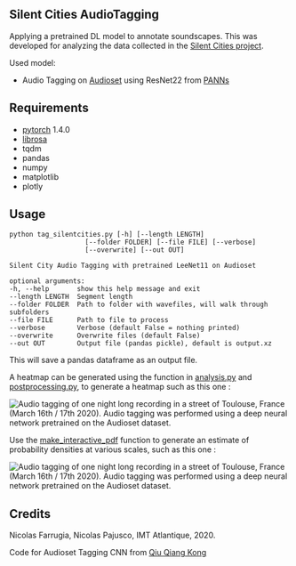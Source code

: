 Silent Cities AudioTagging
--

Applying a pretrained DL model to annotate soundscapes. 
This was developed for analyzing the data collected in the [Silent Cities project](https://osf.io/h285u/).

Used model: 
- Audio Tagging on [Audioset](https://research.google.com/audioset/) using ResNet22 from [PANNs](https://github.com/qiuqiangkong/audioset_tagging_cnn)

Requirements
--
- [pytorch](https://pytorch.org/) 1.4.0
- [librosa](https://librosa.github.io/librosa/)
- tqdm
- pandas
- numpy
- matplotlib
- plotly

Usage
--
    python tag_silentcities.py [-h] [--length LENGTH] 
                       [--folder FOLDER] [--file FILE] [--verbose]
                       [--overwrite] [--out OUT]

    Silent City Audio Tagging with pretrained LeeNet11 on Audioset

    optional arguments:
    -h, --help       show this help message and exit
    --length LENGTH  Segment length
    --folder FOLDER  Path to folder with wavefiles, will walk through subfolders
    --file FILE      Path to file to process
    --verbose        Verbose (default False = nothing printed)
    --overwrite      Overwrite files (default False)
    --out OUT        Output file (pandas pickle), default is output.xz

This will save a pandas dataframe as an output file.

A heatmap can be generated using the function in [analysis.py](analysis.py) and [postprocessing.py](postprocess.py), to generate a heatmap such as this one : 

![Audio tagging of one night long recording in a street of Toulouse, France (March 16th / 17th 2020). Audio tagging was performed using a deep neural network pretrained on the Audioset dataset.
](silentcity.png)

Use the [make_interactive_pdf](postprocess.py) function to generate an estimate of probability densities at various scales, such as this one : 

![Audio tagging of one night long recording in a street of Toulouse, France (March 16th / 17th 2020). Audio tagging was performed using a deep neural network pretrained on the Audioset dataset.
](silentcity2.png)


Credits
--
Nicolas Farrugia, Nicolas Pajusco, IMT Atlantique, 2020. 

Code for Audioset Tagging CNN from [Qiu Qiang Kong](https://github.com/qiuqiangkong/audioset_tagging_cnn)